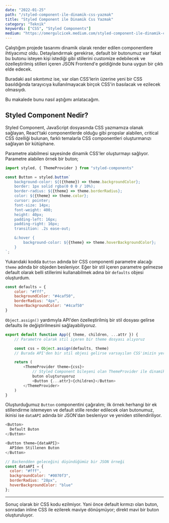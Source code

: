 ```yaml
---
date: "2022-01-25"
path: "/styled-component-ile-dinamik-css-yazmak"
title: "Styled Component ile Dinamik Css Yazmak"
category: "Teknik"
keywords: ["CSS", "Styled Components"]
medium: "https://omergulcicek.medium.com/styled-component-ile-dinamik-css-yazmak-4fa03084bd5c"
---
```


Çalıştığım projede tasarımı dinamik olarak render edilen componentlere ihtiyacımız oldu. Detaylandırmak gerekirse, default bir butonumuz var fakat bu butonu isteyen kişi istediği gibi stillerini customize edebilecek ve özelleştirilmiş stilleri içeren JSON Frontend'e geldiğinde buna uygun bir çıktı elde edecek.

Buradaki asıl sıkıntımız ise, var olan CSS'lerin üzerine yeni bir CSS basıldığında tarayıcıya kullanılmayacak birçok CSS'in basılacak ve ezilecek olmasıydı.

Bu makalede bunu nasıl aştığımı anlatacağım.

## Styled Component Nedir?

Styled Component, JavaScript dosyasında CSS yazmamıza olanak sağlayan, React'taki componentlerde olduğu gibi propslar alabilen, critical CSS özelliği bulunan, farklı temalarla CSS componentleri oluşturmanızı sağlayan bir kütüphane.

Parametre alabilmesi sayesinde dinamik CSS'ler oluşturmayı sağlıyor. Parametre alabilen örnek bir buton;

```js
import styled, { ThemeProvider } from "styled-components"

const Button = styled.button`
    background-color: ${({theme}) => theme.backgroundColor};
    border: 1px solid rgba(0 0 0 / 10%);
    border-radius: ${{theme} => theme.borderRadius};
    color: ${{theme} => theme.color};
    cursor: pointer;
    font-size: 14px;
    font-weight: 400;
    height: 40px;
    padding-left: 16px;
    padding-right: 16px;
    transition: .2s ease-out;

    &:hover {
        background-color: ${{theme} => theme.hoverBackgroundColor};
    }
`;
```

Yukarıdaki kodda `Button` adında bir CSS componenti parametre alacağı `theme` adında bir objeden besleniyor. Eğer bir stil içeren parametre gelmezse default olarak belli stillerimi kullanabilmek adına bir `defaults` objesi oluşturdum.

```js
const defaults = {
	color: "#fff",
	backgroundColor: "#4caf50",
	borderRadius: "4px",
	hoverBackgroundColor: "#4caf50"
}
```

`Object.assign()` yardımıyla API'den özelleştirilmiş bir stil dosyası gelirse defaults ile değiştirilmesini sağlayabiliyoruz.

```js
export default function App({ theme, children, ...attr }) {
	// Parametre olarak stil içeren bir theme dosyası alıyoruz

	const css = Object.assign(defaults, theme)
	// Burada API'den bir stil objesi gelirse varsayılan CSS'imizin yerine geçmesini sağlıyoruz

	return (
		<ThemeProvider theme={css}>
			// Styled Component bileşeni olan ThemeProvider ile dinamik stilli bir
			buton oluşturuyoruz
			<Button {...attr}>{children}</Button>
		</ThemeProvider>
	)
}
```

Oluşturduğumuz `Button` componentini çağıralım; ilk örnek herhangi bir ek stillendirme istemeyen ve default stille render edilecek olan butonumuz, ikinisi ise `dataAPI` adında bir JSON'dan besleniyor ve yeniden stillendiriliyor.

```js
<Button>
  Default Buton
</Button>

<Button theme={dataAPI}>
  APIden Stillenen Buton
</Button>

// Backendden geleceğini düşündüğümüz bir JSON örneği
const dataAPI = {
  color: "#fff",
  backgroundColor: "#0070f3",
  borderRadius: "28px",
  hoverBackgroundColor: "blue"
};
```

---

Sonuç olarak bir CSS kodu ezilmiyor. Yani önce default kırmızı olan buton, sonradan inline CSS ile ezilerek maviye dönüşmüyor; direkt mavi bir buton oluşturuluyor.
